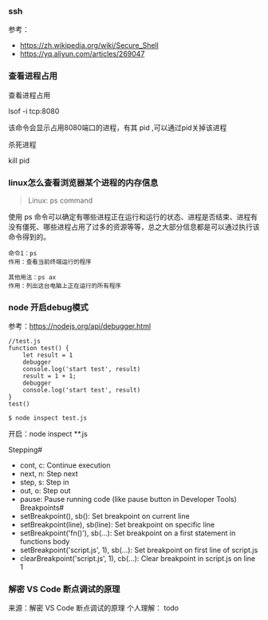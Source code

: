 ### ssh
参考：
* https://zh.wikipedia.org/wiki/Secure_Shell
* https://yq.aliyun.com/articles/269047

### 查看进程占用
查看进程占用

lsof -i tcp:8080 

该命令会显示占用8080端口的进程，有其 pid ,可以通过pid关掉该进程

杀死进程 

kill pid


### linux怎么查看浏览器某个进程的内存信息
>Linux: ps command

使用 ps 命令可以确定有哪些进程正在运行和运行的状态、进程是否结束、进程有没有僵死、哪些进程占用了过多的资源等等，总之大部分信息都是可以通过执行该命令得到的。
```
命令1：ps
作用：查看当前终端运行的程序

其他用法：ps ax
作用：列出这台电脑上正在运行的所有程序

```


### node 开启debug模式
参考：https://nodejs.org/api/debugger.html

```
//test.js
function test() {
    let result = 1
    debugger
    console.log('start test', result)
    result = 1 + 1;
    debugger
    console.log('start test', result)
}
test()

$ node inspect test.js
```
开启：node inspect **.js
>
Stepping#
* cont, c: Continue execution
* next, n: Step next
* step, s: Step in
* out, o: Step out
* pause: Pause running code (like pause button in Developer Tools)
Breakpoints#
* setBreakpoint(), sb(): Set breakpoint on current line
* setBreakpoint(line), sb(line): Set breakpoint on specific line
* setBreakpoint('fn()'), sb(...): Set breakpoint on a first statement in functions body
* setBreakpoint('script.js', 1), sb(...): Set breakpoint on first line of script.js
* clearBreakpoint('script.js', 1), cb(...): Clear breakpoint in script.js on line 1

### 解密 VS Code 断点调试的原理
来源：解密 VS Code 断点调试的原理
个人理解：
todo